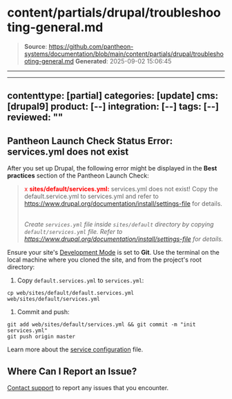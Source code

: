 # content/partials/drupal/troubleshooting-general.md

> **Source**: https://github.com/pantheon-systems/documentation/blob/main/content/partials/drupal/troubleshooting-general.md
> **Generated**: 2025-09-02 15:06:45

---

---
contenttype: [partial]
categories: [update]
cms: [drupal9]
product: [--]
integration: [--]
tags: [--]
reviewed: ""
---

## Pantheon Launch Check Status Error: services.yml does not exist

After you set up Drupal, the following error might be displayed in the **Best practices** section of the Pantheon Launch Check:

> <span  style="color:red">x <strong>sites/default/services.yml:</strong></span> services.yml does not exist! Copy the default.service.yml to services.yml and refer to https://www.drupal.org/documentation/install/settings-file for details.
><br />
><br />
>
> *Create `services.yml` file inside `sites/default` directory by copying `default/services.yml` file. Refer to https://www.drupal.org/documentation/install/settings-file for details.*

Ensure your site's [Development Mode](/connection-modes/) is set to **Git**. Use the terminal on the local machine where you cloned the site, and from the project's root directory:

1. Copy `default.services.yml` to `services.yml`:

 ```bash{promptUser: user}
 cp web/sites/default/default.services.yml web/sites/default/services.yml
 ```

1. Commit and push:
<!-- need to provide example w/out web? -->
 ```bash{promptUser: user}
 git add web/sites/default/services.yml && git commit -m "init services.yml"
 git push origin master
  ```

Learn more about the [service configuration](/services-yml#create-and-modify-servicesyml) file.

## Where Can I Report an Issue?

[Contact support](/guides/support/contact-support) to report any issues that you encounter.
